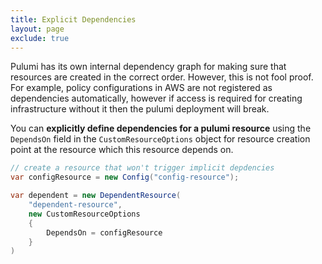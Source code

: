 ```yaml
---
title: Explicit Dependencies
layout: page
exclude: true
---
```


Pulumi has its own internal dependency graph for making sure that resources are created in the correct order. However, this is not fool proof. For example, policy configurations in AWS are not registered as dependencies automatically, however if access is required for creating infrastructure without it then the pulumi deployment will break.

You can **explicitly define dependencies for a pulumi resource** using the `DependsOn` field in the `CustomResourceOptions` object for resource creation point at the resource which this resource depends on.
```csharp
// create a resource that won't trigger implicit depdencies
var configResource = new Config("config-resource");

var dependent = new DependentResource(
    "dependent-resource",
    new CustomResourceOptions
    {
        DependsOn = configResource
    }
)
```